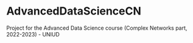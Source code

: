 # AdvancedDataScienceCN
Project for the Advanced Data Science course (Complex Networks part, 2022-2023) - UNIUD
